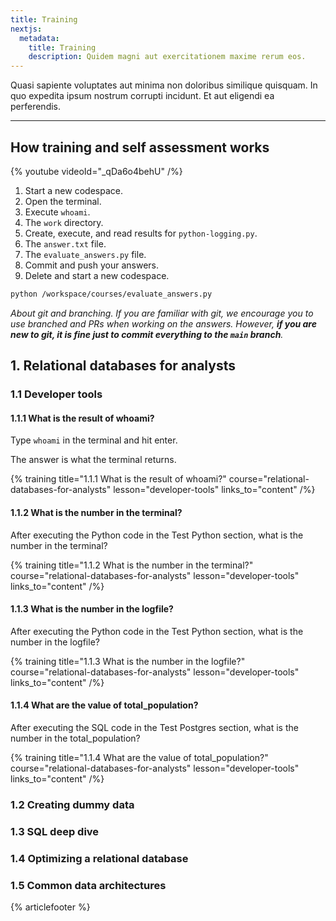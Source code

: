 ```yaml
---
title: Training
nextjs:
  metadata:
    title: Training
    description: Quidem magni aut exercitationem maxime rerum eos.
---
```


Quasi sapiente voluptates aut minima non doloribus similique quisquam. In quo expedita ipsum nostrum corrupti incidunt. Et aut eligendi ea perferendis.

---

## How training and self assessment works

{% youtube videoId="_qDa6o4behU" /%}

1. Start a new codespace.
1. Open the terminal.
1. Execute `whoami`.
1. The `work` directory.
1. Create, execute, and read results for `python-logging.py`.
1. The `answer.txt` file.
1. The `evaluate_answers.py` file.
1. Commit and push your answers.
1. Delete and start a new codespace.

```bash
python /workspace/courses/evaluate_answers.py
```

_About git and branching. If you are familiar with git, we encourage you to use branched and PRs when working on the answers. However, **if you are new to git, it is fine just to commit everything to the `main` branch**._

## 1. Relational databases for analysts

### 1.1 Developer tools

#### 1.1.1 What is the result of whoami?

Type `whoami` in the terminal and hit enter.

The answer is what the terminal returns.

{%
  training
  title="1.1.1 What is the result of whoami?"
  course="relational-databases-for-analysts"
  lesson="developer-tools"
  links_to="content"
/%}

#### 1.1.2 What is the number in the terminal?

After executing the Python code in the Test Python section, what is the number in the terminal?

{%
  training
  title="1.1.2 What is the number in the terminal?"
  course="relational-databases-for-analysts"
  lesson="developer-tools"
  links_to="content"
/%}

#### 1.1.3 What is the number in the logfile?

After executing the Python code in the Test Python section, what is the number in the logfile?

{%
  training
  title="1.1.3 What is the number in the logfile?"
  course="relational-databases-for-analysts"
  lesson="developer-tools"
  links_to="content"
/%}

#### 1.1.4 What are the value of total_population?

After executing the SQL code in the Test Postgres section, what is the number in the total_population?

{%
  training
  title="1.1.4 What are the value of total_population?"
  course="relational-databases-for-analysts"
  lesson="developer-tools"
  links_to="content"
/%}

### 1.2 Creating dummy data

### 1.3 SQL deep dive

### 1.4 Optimizing a relational database

### 1.5 Common data architectures

{% articlefooter %}

